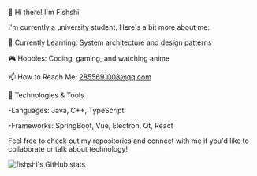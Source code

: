 👋 Hi there! I'm Fishshi

I'm currently a university student. Here's a bit more about me:

🌱 Currently Learning: System architecture and design patterns

🎮 Hobbies: Coding, gaming, and watching anime

📫 How to Reach Me: 2855691008@qq.com

🔧 Technologies & Tools

-Languages: Java, C++, TypeScript

-Frameworks: SpringBoot, Vue, Electron, Qt, React

Feel free to check out my repositories and connect with me if you'd like to collaborate or talk about technology!

![fishshi's GitHub stats](https://github-readme-stats.vercel.app/api?username=fishshi&show_icons=true&theme=transparent)
